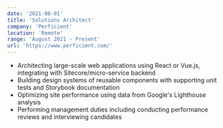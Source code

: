 ```yaml
---
date: '2021-08-01'
title: 'Solutions Architect'
company: 'Perficient'
location: 'Remote'
range: 'August 2021 - Present'
url: 'https://www.perficient.com/'
---
```


-   Architecting large-scale web applications using React or Vue.js, integrating with Sitecore/micro-service backend
-   Building design systems of reusable components with supporting unit tests and Storybook documentation
-   Optimizing site performance using data from Google's Lighthouse analysis
-   Performing management duties including conducting performance reviews and interviewing candidates

